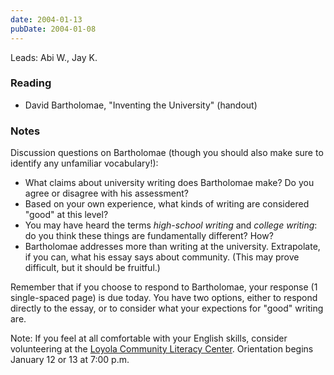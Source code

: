 ```yaml
---
date: 2004-01-13
pubDate: 2004-01-08
---
```


Leads: Abi W., Jay K.

### Reading

* David Bartholomae, "Inventing the University" (handout)

### Notes

Discussion questions on Bartholomae (though you should also make sure to identify any unfamiliar vocabulary!):

* What claims about university writing does Bartholomae make? Do you agree or disagree with his assessment?
* Based on your own experience, what kinds of writing are considered "good" at this level?
* You may have heard the terms *high-school writing* and *college writing*: do you think these things are fundamentally different? How?
* Bartholomae addresses more than writing at the university. Extrapolate, if you can, what his essay says about community. (This may prove difficult, but it should be fruitful.)

Remember that if you choose to respond to Bartholomae, your response (1 single-spaced page) is due today. You have two options, either to respond directly to the essay, or to consider what your expections for "good" writing are.

Note: If you feel at all comfortable with your English skills, consider volunteering at the [Loyola Community Literacy Center](https://www.luc.edu/literacy/). Orientation begins January 12 or 13 at 7:00 p.m.

